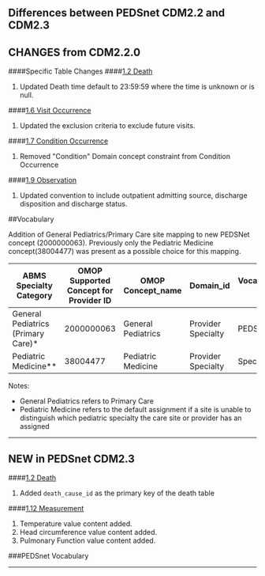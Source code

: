 ## Differences between PEDSnet CDM2.2 and CDM2.3

## CHANGES from CDM2.2.0

####Specific Table Changes
####[1.2 Death](Pedsnet_CDM_ETL_Conventions.md#12-death-1)
1. Updated Death time default to 23:59:59 where the time is unknown or is null.

####[1.6 Visit Occurrence](Pedsnet_CDM_ETL_Conventions.md#16-visit_occurrence)
1. Updated the exclusion criteria to exclude future visits.

####[1.7 Condition Occurrence](Pedsnet_CDM_ETL_Conventions.md#17-condition_occurrence)
1. Removed "Condition" Domain concept constraint from Condition Occurrence

####[1.9 Observation](Pedsnet_CDM_ETL_Conventions.md#19-observation-1)
1. Updated convention to include outpatient admitting source, discharge disposition and discharge status.

##Vocabulary

Addition of General Pediatrics/Primary Care site mapping to new PEDSNet concept (2000000063). Previously only the Pediatric Medicine concept(38004477) was present as a possible choice for this mapping.

ABMS Specialty Category | OMOP Supported Concept for Provider ID | OMOP Concept_name | Domain_id | Vocabulary id
--- | --- | --- | --- | ---
General Pediatrics (Primary Care)*|	2000000063|	General Pediatrics|	Provider Specialty|	PEDSNet
Pediatric Medicine**|	38004477|	Pediatric Medicine|	Provider Specialty|	Specialty

Notes:
- General Pediatrics refers to Primary Care
- Pediatric Medicine refers to the default assignment if a site is unable to distinguish which pediatric specialty the care site or provider has an assigned


***
## NEW in PEDSnet CDM2.3

####[1.2 Death](Pedsnet_CDM_ETL_Conventions.md#12-death-1)
1. Added `death_cause_id` as the primary key of the death table

####[1.12 Measurement](Pedsnet_CDM_ETL_Conventions.md#112-measurement-1)
1. Temperature value content added.
2. Head circumference value  content added.
3. Pulmonary Function value content added.

###PEDSnet Vocabulary

***
